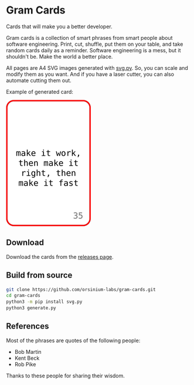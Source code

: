 # Gram Cards

Cards that will make you a better developer.

Gram cards is a collection of smart phrases from smart people about software engineering. Print, cut, shuffle, put them on your table, and take random cards daily as a reminder. Software engineering is a mess, but it shouldn't be. Make the world a better place.

All pages are A4 SVG images generated with [svg.py](https://github.com/orsinium-labs/svg.py). So, you can scale and modify them as you want. And if you have a laser cutter, you can also automate cutting them out.

Example of generated card:

![example](./example.png)

## Download

Download the cards from the [releases page](https://github.com/orsinium-labs/gram-cards/releases).

## Build from source

```bash
git clone https://github.com/orsinium-labs/gram-cards.git
cd gram-cards
python3 -m pip install svg.py
python3 generate.py
```

## References

Most of the phrases are quotes of the following people:

* Bob Martin
* Kent Beck
* Rob Pike

Thanks to these people for sharing their wisdom.
